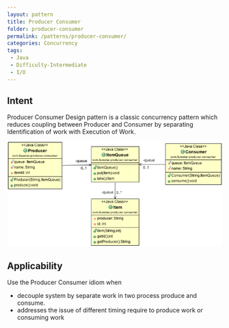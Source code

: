 ```yaml
---
layout: pattern
title: Producer Consumer
folder: producer-consumer
permalink: /patterns/producer-consumer/
categories: Concurrency
tags:
 - Java
 - Difficulty-Intermediate
 - I/O
---
```


## Intent
Producer Consumer Design pattern is a classic concurrency pattern which reduces
 coupling between Producer and Consumer by separating Identification of work with Execution of
 Work.

![alt text](./etc/producer-consumer.png "Producer Consumer")

## Applicability
Use the Producer Consumer idiom when

* decouple system by separate work in two process produce and consume.
* addresses the issue of different timing require to produce work or consuming work
